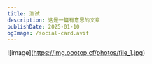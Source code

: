 ```yaml
---
title: 测试
description: 这是一篇有意思的文章
publishDate: 2025-01-10
ogImage: /social-card.avif
---
```

!\[image](https://img.oootop.cf/photos/file_1.jpg)
